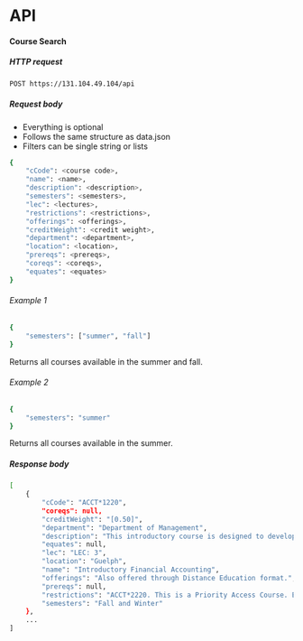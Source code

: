 # API

#### Course Search

##### HTTP request

```sh
POST https://131.104.49.104/api
```


##### Request body
- Everything is optional
- Follows the same structure as data.json
- Filters can be single string or lists
```sh
{
    "cCode": <course code>,
    "name": <name>,
    "description": <description>,
    "semesters": <semesters>,
    "lec": <lectures>,
    "restrictions": <restrictions>,
    "offerings": <offerings>,
    "creditWeight": <credit weight>,
    "department": <department>,
    "location": <location>,
    "prereqs": <prereqs>,
    "coreqs": <coreqs>,
    "equates": <equates>
}
```

###### Example 1

```sh
{
    "semesters": ["summer", "fall"]
}
```

Returns all courses available in the summer and fall.

###### Example 2

```sh
{
    "semesters": "summer"
}
```

Returns all courses available in the summer.

##### Response body

```sh
[
    {
        "cCode": "ACCT*1220",
        "coreqs": null,
        "creditWeight": "[0.50]",
        "department": "Department of Management",
        "description": "This introductory course is designed to develop a foundational understanding of current accounting principles and their implication for published financial reports of business enterprises. It builds the base of knowledge and understanding required to succeed in more advanced study of accounting. The course approaches the subject from the point of view of the user of accounting information rather than that of a person who supplies the information.",
        "equates": null,
        "lec": "LEC: 3",
        "location": "Guelph",
        "name": "Introductory Financial Accounting",
        "offerings": "Also offered through Distance Education format.",
        "prereqs": null,
        "restrictions": "ACCT*2220. This is a Priority Access Course. Enrolment may be restricted to particular programs or specializations. See department for more information.",
        "semesters": "Fall and Winter"
    },
    ...
]
```
    
